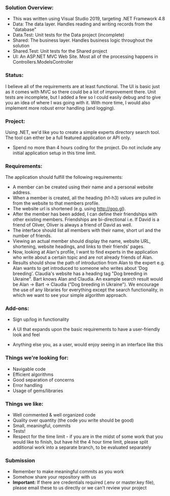 ### Solution Overview:
* This was written using Visual Studio 2019, targeting .NET Framework 4.8
* Data: The data layer. Handles reading and writing records from the "database"
* Data.Test: Unit tests for the Data project (incomplete)
* Shared: The business layer. Handles business logic throughout the solution
* Shared.Test: Unit tests for the Shared project
* UI: An ASP.NET MVC Web Site. Most all of the processing happens in Controllers.ModelsController

### Status:
I believe all of the requirements are at least functional. The UI is basic just as it comes with MVC so there could be a lot of improvement there. Unit tests are incomplete, but I added a few so I could easily debug and to give you an idea of where I was going with it. With more time, I would also implement more robust error handling (and logging).

### Project: 
Using .NET, we'd like you to create a simple experts directory search tool. The tool can either be
a full featured application or API only.
* Spend no more than 4 hours coding for the project. Do not include any initial application setup in this
time limit.
### Requirements:
The application should fulfill the following requirements:
* A member can be created using their name and a personal website address.
* When a member is created, all the heading (h1-h3) values are pulled in from the website to that
members profile.
* The website url is shortened (e.g. using http://goo.gl).
* After the member has been added, I can define their friendships with other existing members.
Friendships are bi-directional i.e. If David is a friend of Oliver, Oliver is always a friend of David as well.
* The interface should list all members with their name, short url and the number of friends.
* Viewing an actual member should display the name, website URL, shortening, website headings, and
links to their friends' pages.
* Now, looking at Alan's profile, I want to find experts in the application who write about a certain topic and
are not already friends of Alan.
* Results should show the path of introduction from Alan to the expert e.g. Alan wants to get introduced to
someone who writes about 'Dog breeding'. Claudia's website has a heading tag "Dog breeding in
Ukraine". Bart knows Alan and Claudia. An example search result would be Alan -> Bart -> Claudia ("Dog
breeding in Ukraine").
We encourage the use of any libraries for everything except the search functionality, in which we want to
see your simple algorithm approach.
### Add-ons:
* Sign up/log in functionality

* A UI that expands upon the basic requirements to have a user-friendly look and feel
* Anything else you, as a user, would enjoy seeing in an interface like this
### Things we're looking for:
* Navigable code
* Efficient algorithms
* Good separation of concerns
* Error handling
* Usage of gems/libraries
### Things we like:
* Well commented & well organized code
* Quality over quantity (the code you write should be good)
* Small, meaningful, commits
* Tests!
* Respect for the time limit - if you are in the midst of some work that you would like to finish, but have hit
the 4 hour time limit, please split additional work into a separate branch, to be evaluated separately
### Submission
* Remember to make meaningful commits as you work
* Somehow share your repository with us
* __Important:__ If there are credentials required (.env or master.key file), please email these to us
directly or we can't review your project

